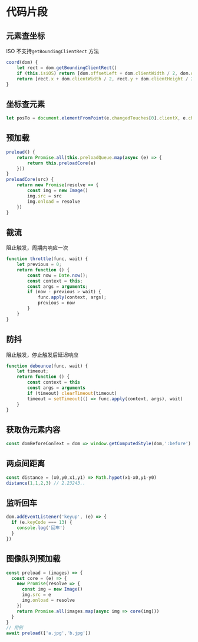 # 代码片段

## 元素查坐标
ISO 不支持`getBoundingClientRect` 方法
```javascript
coord(dom) {
    let rect = dom.getBoundingClientRect()
    if (this.isiOS) return [dom.offsetLeft + dom.clientWidth / 2, dom.offsetTop + dom.clientHeight / 2]
    return [rect.x + dom.clientWidth / 2, rect.y + dom.clientHeight / 2]
}
```

## 坐标查元素
```javascript
let posTo = document.elementFromPoint(e.changedTouches[0].clientX, e.changedTouches[0].clientY).getAttribute('data-pos')
```

## 预加载
```javascript
preload() {
    return Promise.all(this.preloadQueue.map(async (e) => {
        return this.preloadCore(e)
    }))
}
preloadCore(src) {
    return new Promise(resolve => {
        const img = new Image()
        img.src = src
        img.onload = resolve
    })
}
```

## 截流
阻止触发，周期内响应一次

```javascript
function throttle(func, wait) {
    let previous = 0;
    return function () {
        const now = Date.now();
        const context = this;
        const args = arguments;
        if (now - previous > wait) {
            func.apply(context, args);
            previous = now
        }
    }
}
```

## 防抖
阻止触发，停止触发后延迟响应
```javascript
function debounce(func, wait) {
    let timeout;
    return function () {
        const context = this
        const args = arguments
        if (timeout) clearTimeout(timeout)
        timeout = setTimeout(() => func.apply(context, args), wait)
    }
}
```

## 获取伪元素内容

```JavaScript
const domBeforeConText = dom => window.getComputedStyle(dom,':before')
```

## 两点间距离
```JavaScript
const distance = (x0,y0,x1,y1) => Math.hypot(x1-x0,y1-y0)
distance(1,1,2,3) // 2.23243..
```

## 监听回车
```JavaScript
dom.addEventListener('keyup', (e) => {
  if (e.keyCode === 13) {
    console.log('回车')
  }
})
```

## 图像队列预加载
```JavaScript
const preload = (images) => {
  const core = (e) => {
    new Promise(resolve => {
      const img = new Image()
      img.src = e
      img.onload = resolve
    })
    return Promise.all(images.map(async img => core(img)))
  }
}
// 用例
await preload(['a.jpg','b.jpg'])
```
